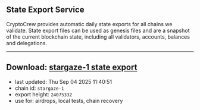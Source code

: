 ## State Export Service
CryptoCrew provides automatic daily state exports for all chains we validate. State export files can be used as genesis files and are a snapshot of the current blockchain state, including all validators, accounts, balances and delegations.

---
**Download: [stargaze-1 state export](https://dl-eu2.ccvalidators.com/SERVICE/stargaze/stargaze-1_export_24075332.json)**
---

- last updated: Thu Sep 04 2025 11:40:51
- chain id: `stargaze-1`
- export height: `24075332`
- use for: airdrops, local tests, chain recovery
